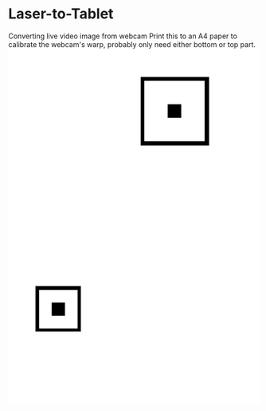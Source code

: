 # Laser-to-Tablet
Converting live video image from webcam 
Print this to an A4 paper to calibrate the webcam's warp, probably only need either bottom or top part.
![Alt text](GayOsufake.png?raw=true "Paper image")
